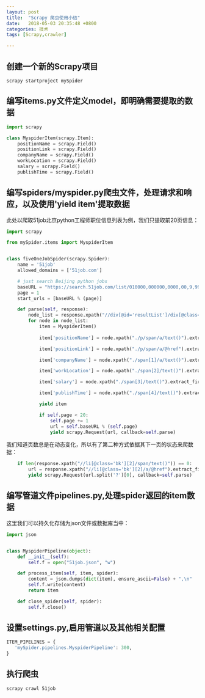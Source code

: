 ```yaml
---
layout: post
title:  "Scrapy 爬虫使用小结"
date:   2018-05-03 20:35:48 +0800
categories: 技术
tags: [Scrapy,crawler]

---
```


## 创建一个新的Scrapy项目

``` shell
scrapy startproject mySpider
```

## 编写items.py文件定义model，即明确需要提取的数据

``` python
import scrapy

class MyspiderItem(scrapy.Item):
    positionName = scrapy.Field()
    positionLink = scrapy.Field()
    companyName = scrapy.Field()
    workLocation = scrapy.Field()
    salary = scrapy.Field()
    publishTime = scrapy.Field()

```

## 编写spiders/myspider.py爬虫文件，处理请求和响应，以及使用'yield item'提取数据
此处以爬取51job北京python工程师职位信息列表为例，我们只提取前20页信息：

``` python
import scrapy

from mySpider.items import MyspiderItem


class fiveOneJobSpider(scrapy.Spider):
    name = '51job'
    allowed_domains = ['51job.com']

    # just search Beijing python jobs
    baseURL = "https://search.51job.com/list/010000,000000,0000,00,9,99,python,2,%s.html"
    page = 1
    start_urls = [baseURL % (page)]

    def parse(self, response):
        node_list = response.xpath("//div[@id='resultList']/div[@class='el']")
        for node in node_list:
            item = MyspiderItem()
           
            item['positionName'] = node.xpath("./p/span/a/text()").extract_first(default="").strip()

            item['positionLink'] = node.xpath("./p/span/a/@href").extract_first(default="").strip()

            item['companyName'] = node.xpath("./span[1]/a/text()").extract_first(default="").strip()

            item['workLocation'] = node.xpath("./span[2]/text()").extract_first(default="").strip()

            item['salary'] = node.xpath("./span[3]/text()").extract_first(default="").strip()

            item['publishTime'] = node.xpath("./span[4]/text()").extract_first(default="").strip()

            yield item

            if self.page < 20:
                self.page += 1
                url = self.baseURL % (self.page)
                yield scrapy.Request(url, callback=self.parse)           

```
我们知道页数总是在动态变化，所以有了第二种方式依据其下一页的状态来爬数据：

``` python
    if len(response.xpath("//li[@class='bk'][2]/span/text()")) == 0:
        url = response.xpath("//li[@class='bk'][2]/a/@href").extract_first()
        yield scrapy.Request(url.split('?')[0], callback=self.parse)
```
## 编写管道文件pipelines.py,处理spider返回的item数据

这里我们可以持久化存储为json文件或数据库当中：
``` python
import json


class MyspiderPipeline(object):
    def __init__(self):
        self.f = open("51job.json", "w")

    def process_item(self, item, spider):
        content = json.dumps(dict(item), ensure_ascii=False) + ",\n"
        self.f.write(content)
        return item

    def close_spider(self, spider):
        self.f.close()
```

## 设置settings.py,启用管道以及其他相关配置

``` python
ITEM_PIPELINES = {
   'mySpider.pipelines.MyspiderPipeline': 300,
}
```

## 执行爬虫

``` shell
scrapy crawl 51job

```

